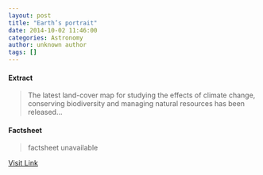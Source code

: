 ```yaml
---
layout: post
title: "Earth’s portrait"
date: 2014-10-02 11:46:00
categories: Astronomy
author: unknown author
tags: []
---
```



#### Extract
>The latest land-cover map for studying the effects of climate change, conserving biodiversity and managing natural resources has been released...

#### Factsheet
>factsheet unavailable

[Visit Link](http://www.esa.int/spaceinimages/Images/2014/10/Land_cover_2010)



